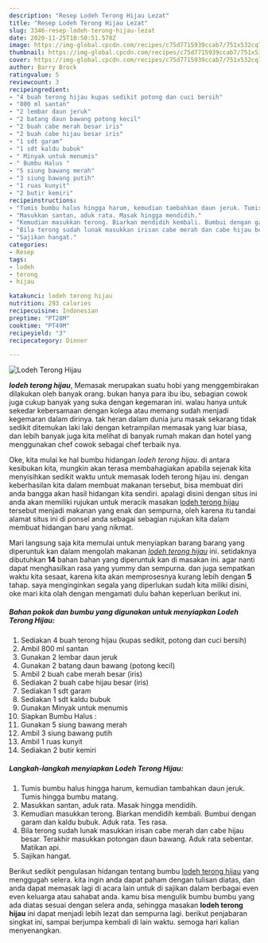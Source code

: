 ```yaml
---
description: "Resep Lodeh Terong Hijau Lezat"
title: "Resep Lodeh Terong Hijau Lezat"
slug: 3346-resep-lodeh-terong-hijau-lezat
date: 2020-11-25T18:50:51.578Z
image: https://img-global.cpcdn.com/recipes/c75d7715939ccab7/751x532cq70/lodeh-terong-hijau-foto-resep-utama.jpg
thumbnail: https://img-global.cpcdn.com/recipes/c75d7715939ccab7/751x532cq70/lodeh-terong-hijau-foto-resep-utama.jpg
cover: https://img-global.cpcdn.com/recipes/c75d7715939ccab7/751x532cq70/lodeh-terong-hijau-foto-resep-utama.jpg
author: Barry Brock
ratingvalue: 5
reviewcount: 3
recipeingredient:
- "4 buah terong hijau kupas sedikit potong dan cuci bersih"
- "800 ml santan"
- "2 lembar daun jeruk"
- "2 batang daun bawang potong kecil"
- "2 buah cabe merah besar iris"
- "2 buah cabe hijau besar iris"
- "1 sdt garam"
- "1 sdt kaldu bubuk"
- " Minyak untuk menumis"
- " Bumbu Halus "
- "5 siung bawang merah"
- "3 siung bawang putih"
- "1 ruas kunyit"
- "2 butir kemiri"
recipeinstructions:
- "Tumis bumbu halus hingga harum, kemudian tambahkan daun jeruk. Tumis hingga bumbu matang."
- "Masukkan santan, aduk rata. Masak hingga mendidih."
- "Kemudian masukkan terong. Biarkan mendidih kembali. Bumbui dengan garam dan kaldu bubuk. Aduk rata. Tes rasa."
- "Bila terong sudah lunak masukkan irisan cabe merah dan cabe hijau besar. Terakhir masukkan potongan daun bawang. Aduk rata sebentar. Matikan api."
- "Sajikan hangat."
categories:
- Resep
tags:
- lodeh
- terong
- hijau

katakunci: lodeh terong hijau 
nutrition: 293 calories
recipecuisine: Indonesian
preptime: "PT28M"
cooktime: "PT49M"
recipeyield: "3"
recipecategory: Dinner

---
```



![Lodeh Terong Hijau](https://img-global.cpcdn.com/recipes/c75d7715939ccab7/751x532cq70/lodeh-terong-hijau-foto-resep-utama.jpg)

<b><i>lodeh terong hijau</i></b>, Memasak merupakan suatu hobi yang menggembirakan dilakukan oleh banyak orang. bukan hanya para ibu ibu, sebagian cowok juga cukup banyak yang suka dengan kegemaran ini. walau hanya untuk sekedar kebersamaan dengan kolega atau memang sudah menjadi kegemaran dalam dirinya. tak heran dalam dunia juru masak sekarang tidak sedikit ditemukan laki laki dengan ketrampilan memasak yang luar biasa, dan lebih banyak juga kita melihat di banyak rumah makan dan hotel yang menggunakan chef cowok sebagai chef terbaik nya.



Oke, kita mulai ke hal bumbu hidangan <i>lodeh terong hijau</i>. di antara kesibukan kita, mungkin akan terasa membahagiakan apabila sejenak kita menyisihkan sedikit waktu untuk memasak lodeh terong hijau ini. dengan keberhasilan kita dalam membuat makanan tersebut, bisa membuat diri anda bangga akan hasil hidangan kita sendiri. apalagi disini dengan situs ini anda akan memiliki rujukan untuk meracik masakan <u>lodeh terong hijau</u> tersebut menjadi makanan yang enak dan sempurna, oleh karena itu tandai alamat situs ini di ponsel anda sebagai sebagian rujukan kita dalam membuat hidangan baru yang nikmat.


Mari langsung saja kita memulai untuk menyiapkan barang barang yang diperuntuk kan dalam mengolah makanan <u><i>lodeh terong hijau</i></u> ini. setidaknya dibutuhkan <b>14</b> bahan bahan yang diperuntuk kan di masakan ini. agar nanti dapat menghasilkan rasa yang yummy dan sempurna. dan juga sempatkan waktu kita sesaat, karena kita akan memprosesnya kurang lebih dengan <b>5</b> tahap. saya menginginkan segala yang diperlukan sudah kita miliki disini, oke mari kita olah dengan mengamati dulu bahan keperluan berikut ini.

<!--inarticleads1-->

##### Bahan pokok dan bumbu yang digunakan untuk menyiapkan Lodeh Terong Hijau:

1. Sediakan 4 buah terong hijau (kupas sedikit, potong dan cuci bersih)
1. Ambil 800 ml santan
1. Gunakan 2 lembar daun jeruk
1. Gunakan 2 batang daun bawang (potong kecil)
1. Ambil 2 buah cabe merah besar (iris)
1. Sediakan 2 buah cabe hijau besar (iris)
1. Sediakan 1 sdt garam
1. Sediakan 1 sdt kaldu bubuk
1. Gunakan  Minyak untuk menumis
1. Siapkan  Bumbu Halus :
1. Gunakan 5 siung bawang merah
1. Ambil 3 siung bawang putih
1. Ambil 1 ruas kunyit
1. Sediakan 2 butir kemiri




<!--inarticleads2-->

##### Langkah-langkah menyiapkan Lodeh Terong Hijau:

1. Tumis bumbu halus hingga harum, kemudian tambahkan daun jeruk. Tumis hingga bumbu matang.
1. Masukkan santan, aduk rata. Masak hingga mendidih.
1. Kemudian masukkan terong. Biarkan mendidih kembali. Bumbui dengan garam dan kaldu bubuk. Aduk rata. Tes rasa.
1. Bila terong sudah lunak masukkan irisan cabe merah dan cabe hijau besar. Terakhir masukkan potongan daun bawang. Aduk rata sebentar. Matikan api.
1. Sajikan hangat.




Berikut sedikit pengulasan hidangan tentang bumbu <u>lodeh terong hijau</u> yang menggugah selera. kita ingin anda dapat paham dengan tulisan diatas, dan anda dapat memasak lagi di acara lain untuk di sajikan dalam berbagai even even keluarga atau sahabat anda. kamu bisa mengulik bumbu bumbu yang ada diatas sesuai dengan selera anda, sehingga masakan <b>lodeh terong hijau</b> ini dapat menjadi lebih lezat dan sempurna lagi. berikut penjabaran singkat ini, sampai berjumpa kembali di lain waktu. semoga hari kalian menyenangkan.
